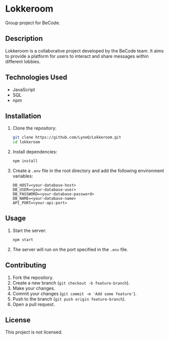 # Lokkeroom

Group project for BeCode.

## Description

Lokkeroom is a collaborative project developed by the BeCode team. It aims to provide a platform for users to interact and share messages within different lobbies.

## Technologies Used

- JavaScript
- SQL
- npm

## Installation

1. Clone the repository:
    ```sh
    git clone https://github.com/LyneQ/Lokkeroom.git
    cd lokkeroom
    ```

2. Install dependencies:
    ```sh
    npm install
    ```

3. Create a `.env` file in the root directory and add the following environment variables:
    ```dotenv
    DB_HOST=<your-database-host>
    DB_USER=<your-database-user>
    DB_PASSWORD=<your-database-password>
    DB_NAME=<your-database-name>
    API_PORT=<your-api-port>
    ```

## Usage

1. Start the server:
    ```sh
    npm start
    ```

2. The server will run on the port specified in the `.env` file.

## Contributing

1. Fork the repository.
2. Create a new branch (`git checkout -b feature-branch`).
3. Make your changes.
4. Commit your changes (`git commit -m 'Add some feature'`).
5. Push to the branch (`git push origin feature-branch`).
6. Open a pull request.

## License

This project is not licensed.